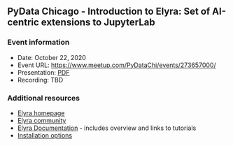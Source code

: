 ## PyData Chicago - Introduction to Elyra: Set of AI-centric extensions to JupyterLab

### Event information

- Date: October 22, 2020
- Event URL: https://www.meetup.com/PyDataChi/events/273657000/
- Presentation: [PDF](introduction-to-elyra-10-22-2020.pdf)
- Recording: TBD

### Additional resources

- [Elyra homepage](https://github.com/elyra-ai/elyra) 
- [Elyra community](https://github.com/elyra-ai/elyra#contributing-to-elyra)
- [Elyra Documentation](https://elyra.readthedocs.io/en/latest/) - includes overview and links to tutorials
- [Installation options](https://elyra.readthedocs.io/en/latest/getting_started/installation.html)


